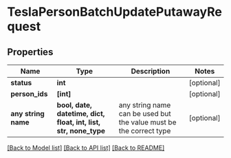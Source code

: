 # TeslaPersonBatchUpdatePutawayRequest


## Properties
Name | Type | Description | Notes
------------ | ------------- | ------------- | -------------
**status** | **int** |  | [optional] 
**person_ids** | **[int]** |  | [optional] 
**any string name** | **bool, date, datetime, dict, float, int, list, str, none_type** | any string name can be used but the value must be the correct type | [optional]

[[Back to Model list]](../README.md#documentation-for-models) [[Back to API list]](../README.md#documentation-for-api-endpoints) [[Back to README]](../README.md)


